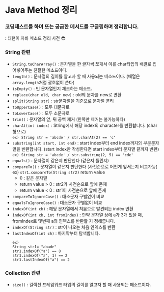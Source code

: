 # Java Method 정리

### 코딩테스트를 하며 또는 궁금한 메서드를 구글링하며 정리합니다.
: 태현이 자바 메소드 정리 사전 😎

### String 관련
* `String.toCharArray()` : 문자열을 한 글자씩 쪼개서 이를 char타입의 배열로 집어넣어주는 친절한 메소드이다.  
* `length()` : 문자열의 길이를 알고자 할 때 사용되는 메소드이다. (배열은 `array.length`처럼 괄호없이 쓴다)  
* `isEmpty()` : 빈 문자열인지 체크하는 메소드.
* `replace(char old, char new)` : old의 문자를 new로 변환
* `split(String str)` : str문자열을 기준으로 문자열 분리
* `toUpperCase()` : 모두 대문자로
* `toLowerCase()` : 모두 소문자로
* `trim()` : 문자열의 앞, 뒤 공백 제거 (한쪽만 제거는 불가능하다)
* `charAt(int index)` : String에서 해당 index의 character를 반환합니다. (char형으로)   
`ex) String str = 'abcde' / str.charAt(2) == 'c'`
* `substring(int start, int end)` : start index부터 end index까지의 부분문자열을 반환합니다. (start index만 작성한다면 start index부터 문자열 끝까지 반환)  
`ex) String str = 'abcde' / str.substring(2, 5) == 'cde'`
* `equals()` : 문자열이 같은지 판단한다 (같은지 틀린지)
* `compareTo()` : 문자열이 같은지 판단한다 (사전순으로 어떤게 앞서는지 비교가능)  
ex) `str1.compareTo(String str2)` return value  
    * 0 : 같은 문자열
    * return value > 0 : str2가 사전순으로 앞에 존재
    * return value < 0 : str1이 사전순으로 앞에 존재
* `compareToIgnoreCase()` : 대소문자 구별없이 비교
* `equalsToIgnoreCase()` : 대소문자 구별없이 비교
* `indexOf(int ch)` : 해당 문자열에서 처음으로 발견되는 index 반환
* `indexOf(int ch, int fromIndex)` : 만약 문자열 상에 a가 3개 있을 때, fromIndex로 몇번째 a의 인덱스를 반환할 지 정해줍니다.
* `indexOf(String str)` : str이 나오는 처음 인덱스를 반환
* `lastIndexOf(int ch)` : 마지막부터 탐색합니다.
    ```
    ex)
    String str1= "abade"
    str1.indexOf("a") == 0  
    str1.indexOf("a", 1) == 2
    str1.lastIndexOf("a") == 2
    ```


### Collection 관련
* `size()` : 컬렉션 프레임워크 타입의 길이를 알고자 할 때 사용되는 메소드이다.